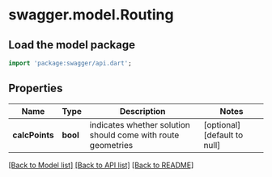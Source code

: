 # swagger.model.Routing

## Load the model package
```dart
import 'package:swagger/api.dart';
```

## Properties
Name | Type | Description | Notes
------------ | ------------- | ------------- | -------------
**calcPoints** | **bool** | indicates whether solution should come with route geometries | [optional] [default to null]

[[Back to Model list]](../README.md#documentation-for-models) [[Back to API list]](../README.md#documentation-for-api-endpoints) [[Back to README]](../README.md)



